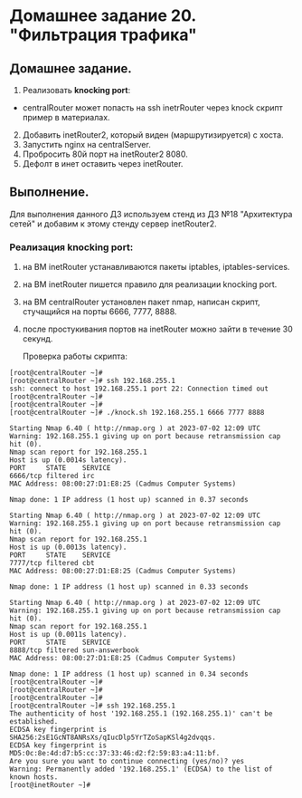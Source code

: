 # Домашнее задание 20. "Фильтрация трафика"

## Домашнее задание.

1. Реализовать **knocking port**:
- centralRouter может попасть на ssh inetrRouter через knock скрипт пример в материалах.
2. Добавить inetRouter2, который виден (маршрутизируется) с хоста.
3. Запустить nginx на centralServer.
4. Пробросить 80й порт на inetRouter2 8080.
5. Дефолт в инет оставить через inetRouter.

## Выполнение.

Для выполнения данного ДЗ используем стенд из ДЗ №18 "Архитектура сетей" и добавим к этому стенду сервер inetRouter2.

### Реализация knocking port:

1. на ВМ inetRouter устанавливаются пакеты iptables, iptables-services.
2. на ВМ inetRouter пишется правило для реализации knocking port.
3. на ВМ centralRouter установлен пакет nmap, написан скрипт, стучащийся на порты 6666, 7777, 8888.
4. после простукивания портов на inetRouter можно зайти в течение 30 секунд.

   Проверка работы скрипта:
 
```
[root@centralRouter ~]# 
[root@centralRouter ~]# ssh 192.168.255.1
ssh: connect to host 192.168.255.1 port 22: Connection timed out
[root@centralRouter ~]# 
[root@centralRouter ~]# 
[root@centralRouter ~]# ./knock.sh 192.168.255.1 6666 7777 8888

Starting Nmap 6.40 ( http://nmap.org ) at 2023-07-02 12:09 UTC
Warning: 192.168.255.1 giving up on port because retransmission cap hit (0).
Nmap scan report for 192.168.255.1
Host is up (0.0014s latency).
PORT     STATE    SERVICE
6666/tcp filtered irc
MAC Address: 08:00:27:D1:E8:25 (Cadmus Computer Systems)

Nmap done: 1 IP address (1 host up) scanned in 0.37 seconds

Starting Nmap 6.40 ( http://nmap.org ) at 2023-07-02 12:09 UTC
Warning: 192.168.255.1 giving up on port because retransmission cap hit (0).
Nmap scan report for 192.168.255.1
Host is up (0.0013s latency).
PORT     STATE    SERVICE
7777/tcp filtered cbt
MAC Address: 08:00:27:D1:E8:25 (Cadmus Computer Systems)

Nmap done: 1 IP address (1 host up) scanned in 0.33 seconds

Starting Nmap 6.40 ( http://nmap.org ) at 2023-07-02 12:09 UTC
Warning: 192.168.255.1 giving up on port because retransmission cap hit (0).
Nmap scan report for 192.168.255.1
Host is up (0.0011s latency).
PORT     STATE    SERVICE
8888/tcp filtered sun-answerbook
MAC Address: 08:00:27:D1:E8:25 (Cadmus Computer Systems)

Nmap done: 1 IP address (1 host up) scanned in 0.34 seconds
[root@centralRouter ~]# 
[root@centralRouter ~]# 
[root@centralRouter ~]# 
[root@centralRouter ~]# ssh 192.168.255.1
The authenticity of host '192.168.255.1 (192.168.255.1)' can't be established.
ECDSA key fingerprint is SHA256:2sE1GcNT8ANRsXs/qIucDlp5YrTZoSapKSl4g2dvqqs.
ECDSA key fingerprint is MD5:0c:8e:4d:d7:b5:cc:37:33:46:d2:f2:59:83:a4:11:bf.
Are you sure you want to continue connecting (yes/no)? yes
Warning: Permanently added '192.168.255.1' (ECDSA) to the list of known hosts.
[root@inetRouter ~]# 

```
